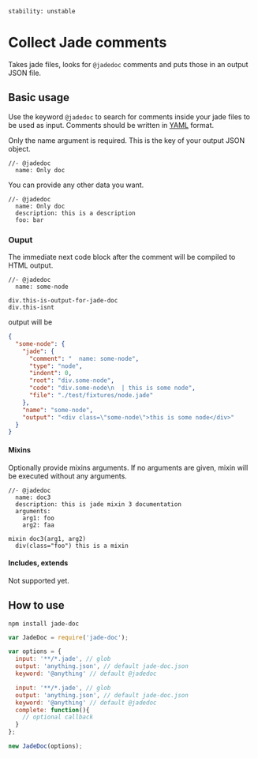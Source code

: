 `stability: unstable`

# Collect Jade comments
Takes jade files, looks for `@jadedoc` comments and puts those in an output JSON file.


## Basic usage
Use the keyword `@jadedoc` to search for comments inside your jade files to be used as input. Comments should be written in [YAML](http://en.wikipedia.org/wiki/YAML) format.

Only the name argument is required. This is the key of your output JSON object.

```jade
//- @jadedoc
  name: Only doc
```

You can provide any other data you want.

```jade
//- @jadedoc
  name: Only doc
  description: this is a description
  foo: bar
```


### Ouput
The immediate next code block after the comment will be compiled to HTML output.

```jade
//- @jadedoc
  name: some-node

div.this-is-output-for-jade-doc
div.this-isnt
```

output will be

```json
{
  "some-node": {
    "jade": {
      "comment": "  name: some-node",
      "type": "node",
      "indent": 0,
      "root": "div.some-node",
      "code": "div.some-node\n  | this is some node",
      "file": "./test/fixtures/node.jade"
    },
    "name": "some-node",
    "output": "<div class=\"some-node\">this is some node</div>"
  }
}
```


#### Mixins
Optionally provide mixins arguments. If no arguments are given, mixin will be executed without any arguments.

```jade
//- @jadedoc
  name: doc3
  description: this is jade mixin 3 documentation
  arguments: 
    arg1: foo
    arg2: faa

mixin doc3(arg1, arg2)
  div(class="foo") this is a mixin
```


#### Includes, extends
Not supported yet.



## How to use
`npm install jade-doc`

```js
var JadeDoc = require('jade-doc');

var options = {
  input: '**/*.jade', // glob
  output: 'anything.json', // default jade-doc.json
  keyword: '@anything' // default @jadedoc

  input: '**/*.jade', // glob
  output: 'anything.json', // default jade-doc.json
  keyword: '@anything' // default @jadedoc
  complete: function(){
    // optional callback
  }
};

new JadeDoc(options);
```